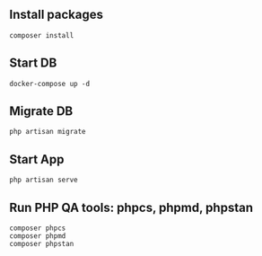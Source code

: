 ## Install packages

`composer install`

## Start DB

`docker-compose up -d`

## Migrate DB

`php artisan migrate`

## Start App

`php artisan serve`

## Run PHP QA tools: phpcs, phpmd, phpstan

`composer phpcs` <br>
`composer phpmd` <br>
`composer phpstan`
